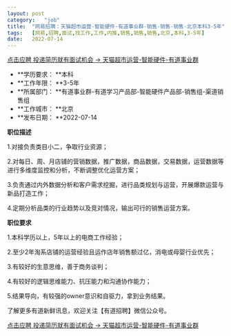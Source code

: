 ```yaml
---
layout:	post
category:	"job"
title:	"网易招聘：天猫超市运营-智能硬件-有道事业群-销售-销售-销售-北京本科3-5年"
tags:	[网易,招聘,面试,找工作,工作,内推,销售,销售,销售,北京,本科,3-5年]
date:	2022-07-14
---
```


[点击应聘 投递简历就有面试机会 ->  天猫超市运营-智能硬件-有道事业群](http://mobile.bole.netease.com/bole/boleDetail?id=39369&employeeId=346f03c3cda5f04c&key=all)



- **学历要求： **本科
- **工作年限： **3-5年
- **所属部门： **有道事业群-有道学习产品部-智能硬件产品部-销售组-渠道销售组
- **工作城市： **北京
- **发布日期： **2022-07-14



**职位描述**

1.对接负责类目小二，争取行业资源；

2.对每日、周、月店铺的营销数据，推广数据，商品数据，交易数据，运营数据等进行多维度监控和分析，不断调整优化运营方案；

3.负责通过内外数据分析和客户需求挖掘，进行品类规划与运营，开展爆款运营与新品打造工作；

4.定期分析品类的行业趋势以及竞对情况，输出可行的销售运营方案。



**职位要求**

1.本科学历以上，5年以上的电商工作经验；

2.至少2年淘系店铺的运营经验且运作店年销售额过亿，消电或母婴行业优先；

3.有较好的生意思维，善于商务谈判；

4.有较好的逻辑思维能力、抗压能力和沟通协作能力；

5.结果导向，有较强的owner意识和自驱力，拿到业务结果。



了解更多有道新鲜讯息，欢迎关注【有道招聘】微信公众号。



[点击应聘 投递简历就有面试机会 ->  天猫超市运营-智能硬件-有道事业群](http://mobile.bole.netease.com/bole/boleDetail?id=39369&employeeId=346f03c3cda5f04c&key=all)
